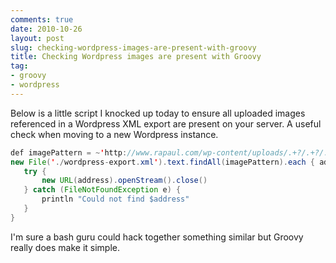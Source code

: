 ```yaml
---
comments: true
date: 2010-10-26
layout: post
slug: checking-wordpress-images-are-present-with-groovy
title: Checking Wordpress images are present with Groovy
tag:
- groovy
- wordpress
---
```


Below is a little script I knocked up today to ensure all uploaded images referenced in a Wordpress XML export are present on your server.  A useful check when moving to a new Wordpress instance.

``` java
def imagePattern = ~'http://www.rapaul.com/wp-content/uploads/.+?/.+?/.+?(jpg|jpeg|png|gif)'
new File('./wordpress-export.xml').text.findAll(imagePattern).each { address ->
   try {
       new URL(address).openStream().close()
   } catch (FileNotFoundException e) {
       println "Could not find $address"
   }
}
```

I'm sure a bash guru could hack together something similar but Groovy really does make it simple.
